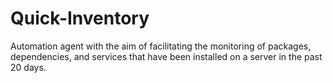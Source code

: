 # Quick-Inventory
Automation agent with the aim of facilitating the monitoring of packages, dependencies, and services that have been installed on a server in the past 20 days.

